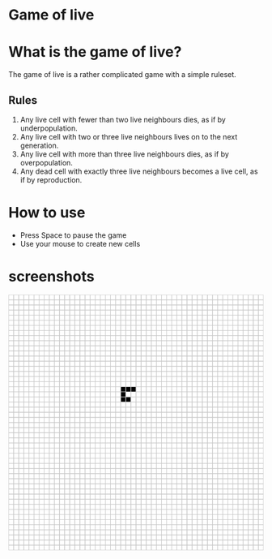 # Game of live
# What is the game of live?
The game of live is a rather complicated game with a simple ruleset.
## Rules
1. Any live cell with fewer than two live neighbours dies, as if by underpopulation.
2. Any live cell with two or three live neighbours lives on to the next generation.
3. Any live cell with more than three live neighbours dies, as if by overpopulation.
4. Any dead cell with exactly three live neighbours becomes a live cell, as if by reproduction.

# How to use
* Press Space to pause the game
* Use your mouse to create new cells
# screenshots
![](example.gif)

